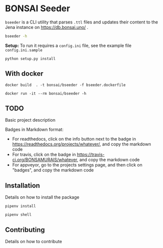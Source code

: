 # BONSAI Seeder

`bseeder` is a CLI utility that parses `.ttl` files and updates their content to the Jena instance on https://db.bonsai.uno/ .

```bash
bseeder -h
```

**Setup:** To run it requires a `config.ini` file, see the example file `config.ini.sample`

```
python setup.py install
```

## With docker

```
docker build  . -t bonsai/bseeder -f bseeder.dockerfile

docker run -it --rm bonsai/bseeder -h
```

## TODO

Basic project description

Badges in Markdown format:

* For readthedocs, click on the info button next to the badge in https://readthedocs.org/projects/whatever/, and copy the markdown code
* For travis, click on the badge in https://travis-ci.org/BONSAMURAIS/whatever, and copy the markdown code
* For appveyor, go to the projects settings page, and then click on "badges", and copy the markdown code

## Installation

Details on how to install the package

```
pipenv install

pipenv shell
```

## Contributing

Details on how to contribute
